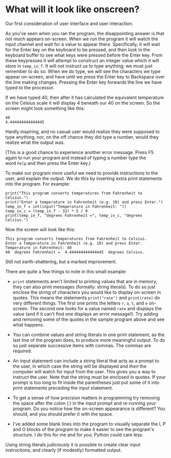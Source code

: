 # What will it look like onscreen?

Our first consideration of user interface and user interaction.

As you've seen when you ran the program, the disappointing answer is
that not much appears on-screen. When we run the program it will watch
the input channel and wait for a value to appear there. Specifically, it
will wait for the Enter key on the keyboard to be pressed, and then look
in the keyboard buffer to see what keys were pressed before the Enter
key. From these keypresses it will attempt to construct an integer value
which it will store in `temp_in_f`. It will not instruct us to type
anything; we must just remember to do so. When we do type, we will see
the characters we type appear on-screen, and have until we press the
Enter key to Backspace over the line making changes. Pressing the Enter
key forwards the line we have typed to the processor.

If we have typed 40, then after it has calculated the equivalent
temperature on the Celsius scale it will display 4 beneath our 40 on the
screen. So the screen might look something like this:

    40
    4.444444444444445

Hardly inspiring, and no casual user would realize they were supposed to
type anything, nor, on the off chance they did type a number, would they
realize what the output was.

(This is a good chance to experience another error message. Press F5
again to run your program and instead of typing a number type the
word `help` and then press the Enter key.)

To make our program more useful we need to provide instructions to the
user, and explain the output. We do this by inserting extra print
statements into the program. For example:

    print("This program converts temperatures from Fahrenheit to Celsius.")
    print("Enter a temperature in Fahrenheit (e.g. 10) and press Enter.")
    temp_in_f = int(input("Temperature in Fahrenheit: "))
    temp_in_c = (temp_in_f - 32) * 5 / 9
    print(temp_in_f, "degrees Fahrenheit =", temp_in_c, "degrees Celsius.")

Now the screen will look like this:

    This program converts temperatures from Fahrenheit to Celsius.
    Enter a temperature in Fahrenheit (e.g. 10) and press Enter.
    Temperature in Fahrenheit: 40
    40  degrees Fahrenheit =  4.444444444444445  degrees Celsius.

Still not earth-shattering, but a marked improvement.

There are quite a few things to note in this small example:

-   `print` statements aren't limited to printing values that are in
    memory, they can also print messages (formally: string literals). To
    do so just enclose the string of characters you would like to
    display on-screen in quotes. This means the
    statements `print("rate")` and `print(rate)` do very different
    things. The first one prints the letters `r`, `a`, `t`,
    and `e` on-screen. The second one looks for a value named `rate` and
    displays the value (and if it can't find one displays an error
    message!). Try adding and removing some of the quotes in the sample
    program above and see what happens.

-   You can combine values and string literals in one print statement,
    as the last line of the program does, to produce more meaningful
    output. To do so just separate successive items with commas. The
    commas are required.

-   An input statement can include a string literal that acts as a
    prompt to the user, in which case the string will be displayed
    and *then* the computer will watch for input from the user. This
    gives you a way to instruct the user. Note that the string must be
    enclosed in quotes. If your prompt is too long to fit inside the
    parentheses just put some of it into print statements preceding the
    input statement.

-   To get a sense of how precision matters in programming try removing
    the space after the colon (:) in the input prompt and re-running
    your program. Do you notice how the on-screen appearance is
    different? You should, and you should prefer it with the space.

-   I've added some blank lines into the program to visually separate
    the I, P and O blocks of the program to make it easier to see the
    program's structure. I do this for me and for you; Python could
    care less.

Using string literals judiciously it is possible to create clear input
instructions, and clearly (if modestly) formatted output.
